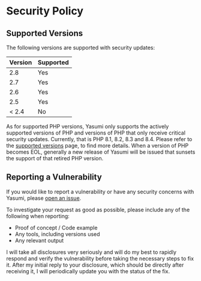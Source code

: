 # Security Policy

## Supported Versions

The following versions are supported with security updates:

| Version  | Supported |
| -------- | --------- |
| 2.8      | Yes       |
| 2.7      | Yes       |
| 2.6      | Yes       |
| 2.5      | Yes       |
| &lt; 2.4 | No        |

As for supported PHP versions, Yasumi only supports the actively supported versions of PHP and versions of PHP
that only receive critical security updates. Currently, that is PHP 8.1, 8.2, 8.3 and 8.4.
Please refer to the [supported versions](https://www.php.net/supported-versions.php) page, to find more details.
When a version of PHP becomes EOL, generally a new release of Yasumi will be issued that sunsets the
support of that retired PHP version.

## Reporting a Vulnerability

If you would like to report a vulnerability or have any security concerns with Yasumi,
please [open an issue](https://github.com/azuyalabs/yasumi/issues/new?labels=security).

To investigate your request as good as possible, please include any of the following when reporting:

- Proof of concept / Code example
- Any tools, including versions used
- Any relevant output

I will take all disclosures very seriously and will do my best to rapidly respond and verify the vulnerability before
taking the necessary steps to fix it. After my initial reply to your disclosure, which should be directly after
receiving it, I will periodically update you with the status of the fix.
